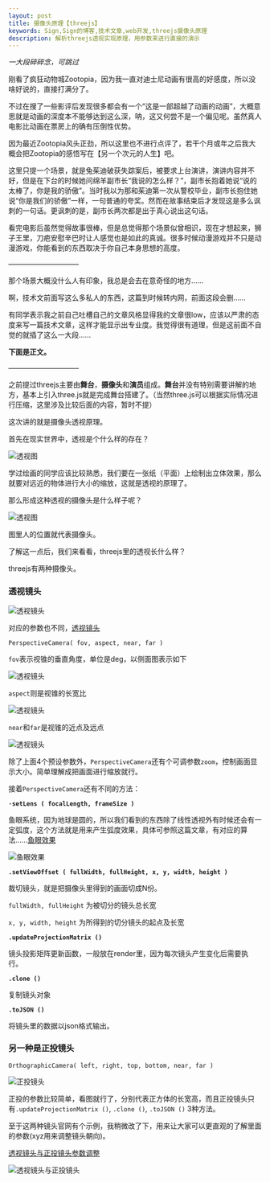 ```yaml
---
layout: post
title: 摄像头原理【threejs】
keywords: Sign,Sign的博客,技术文章,web开发,threejs摄像头原理
description: 解析threejs透视实现原理，用参数来进行直接的演示
---
```

*一大段碎碎念，可跳过*

刚看了疯狂动物城Zootopia，因为我一直对迪士尼动画有很高的好感度，所以没啥好说的，直接打满分了。

不过在搜了一些影评后发现很多都会有一个“这是一部超越了动画的动画”，大概意思就是动画的深度本不能够达到这么深，呐，这又何尝不是一个偏见呢。虽然真人电影比动画在票房上的确有压倒性优势。

因为最近Zootopia风头正劲，所以这里也不进行点评了，若干个月或年之后我大概会把Zootopia的感悟写在【另一个次元的人生】吧。

这里只提一个场景，就是兔茱迪破获失踪案后，被要求上台演讲，演讲内容并不好，但是在下台的时候她问绵羊副市长“我说的怎么样？”，副市长抱着她说“说的太棒了，你是我的骄傲”。当时我以为那和茱迪第一次从警校毕业，副市长抱住她说“你是我们的骄傲”一样，一句普通的夸奖。然而在故事结束后才发现这是多么讽刺的一句话。更讽刺的是，副市长两次都是出于真心说出这句话。

看完电影后虽然觉得故事很棒，但是总觉得那个场景似曾相识，现在才想起来，狮子王里，刀疤安慰辛巴时让人感觉也是如此的真诚。很多时候动漫游戏并不只是动漫游戏，你能看到的东西取决于你自己本身思想的高度。

——————————

那个场景大概没什么人有印象，我总是会去在意奇怪的地方……

啊，技术文前面写这么多私人的东西，这篇到时候转内网，前面这段会删……

有同学表示我之前自己吐槽自己的文章风格显得我的文章很low，应该以严肃的态度来写一篇技术文章，这样才能显示出专业度。我觉得很有道理，但是这前面不自觉的就插了这么一大段……

**下面是正文。**

——————————

之前提过threejs主要由**舞台**，**摄像头**和**演员**组成。**舞台**并没有特别需要讲解的地方，基本上引入three.js就是完成舞台搭建了。（当然three.js可以根据实际情况进行压缩，这里涉及比较后面的内容，暂时不提）

这次讲的就是摄像头透视原理。

首先在现实世界中，透视是个什么样的存在？

![透视图](/img/2016-3-13-threejs-camera/e1.png)

学过绘画的同学应该比较熟悉，我们要在一张纸（平面）上绘制出立体效果，那么就要对远近的物体进行大小的缩放，这就是透视的原理了。

那么形成这种透视的摄像头是什么样子呢？

![透视图](/img/2016-3-13-threejs-camera/e2.png)

图里人的位置就代表摄像头。

了解这一点后，我们来看看，threejs里的透视长什么样？

threejs有两种摄像头。

### 透视镜头

![透视镜头](/img/2016-3-13-threejs-camera/e3.png)

对应的参数也不同，[透视镜头](http://threejs.org/docs/index.html#Reference/Cameras/PerspectiveCamera)

`PerspectiveCamera( fov, aspect, near, far )`

`fov`表示视锥的垂直角度，单位是deg，以侧面图表示如下

![透视镜头](/img/2016-3-13-threejs-camera/e5.png)

`aspect`则是视锥的长宽比

![透视镜头](/img/2016-3-13-threejs-camera/e6.png)

`near`和`far`是视锥的近点及远点

![透视镜头](/img/2016-3-13-threejs-camera/e7.png)

除了上面4个预设参数外，`PerspectiveCamera`还有个可调参数`zoom`，控制画面显示大小。简单理解成把画面进行缩放就行。

接着`PerspectiveCamera`还有不同的方法：

**`·setLens ( focalLength, frameSize )`**

鱼眼系统，因为地球是圆的，所以我们看到的东西除了线性透视外有时候还会有一定弧度，这个方法就是用来产生弧度效果，具体可参照这篇文章，有对应的算法……[鱼眼效果](http://www.bobatkins.com/photography/technical/field_of_view.html)

![鱼眼效果](/img/2016-3-13-threejs-camera/e8.jpg)

**`.setViewOffset ( fullWidth, fullHeight, x, y, width, height )`**

裁切镜头，就是把摄像头里得到的画面切成N份。

`fullWidth, fullHeight` 为被切分的镜头总长宽

`x, y, width, height` 为所得到的切分镜头的起点及长宽

**`.updateProjectionMatrix ()`**

镜头投影矩阵更新函数，一般放在render里，因为每次镜头产生变化后需要执行。

**`.clone ()`**

复制镜头对象

**`.toJSON ()`**

将镜头里的数据以json格式输出。

### 另一种是正投镜头

`OrthographicCamera( left, right, top, bottom, near, far )`

![正投镜头](/img/2016-3-13-threejs-camera/e4.png)

正投的参数比较简单，看图就行了，分别代表正方体的长宽高，而且正投镜头只有`.updateProjectionMatrix ()`, `.clone ()`, `.toJSON ()` 3种方法。

至于这两种镜头官网有个示例，我稍微改了下，用来让大家可以更直观的了解里面的参数(xyz用来调整镜头朝向)。

[透视镜头与正投镜头参数调整](/example/2016-3-13-threejs-camera/camera.html)

![透视镜头与正投镜头](/img/2016-3-13-threejs-camera/e9.png)

